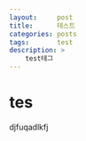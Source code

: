 ```yaml
---
layout:     post
title:      테스트
categories: posts
tags:       test
description: >
    test테그
---
```



# tes
djfuqadlkfj